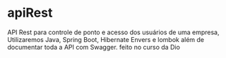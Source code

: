 # apiRest
 API Rest para controle de ponto e acesso dos usuários de uma empresa, Utilizaremos Java, Spring Boot, Hibernate Envers e lombok além de documentar toda a API com Swagger. feito no curso da Dio
